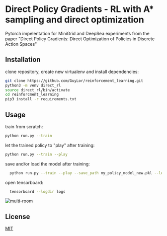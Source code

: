

# Direct Policy Gradients - RL with A* sampling and direct optimization

Pytorch impelentation for MiniGrid and DeepSea experiments from the paper "Direct Policy Gradients: Direct Optimization of Policies in Discrete Action Spaces"

## Installation

clone repository, create new virtualenv and install dependencies:
```bash
git clone https://github.com/GuyLor/reinforcement_learning.git
python3 -m venv direct_rl
source direct_rl/bin/activate
cd reinforcment_learning
pip3 install -r requirements.txt
```

## Usage

train from scratch:
```bash
python run.py --train
```  

let the trained policy to "play" after training:
  
```bash
python run.py --train --play 
```  
save and/or load the model after training:
```bash
  python run.py --train --play --save_path my_policy_model_new.pkl --load_path my_policy_model.pkl
```  
open tensorboard:
```bash
  tensorboard --logdir logs
```  

![multi-room](https://user-images.githubusercontent.com/18574572/83604692-4711cd00-a57f-11ea-916b-c208834c2dea.gif)

## License
[MIT](https://choosealicense.com/licenses/mit/)
